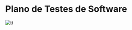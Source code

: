 # Plano de Testes de Software

![tt](https://user-images.githubusercontent.com/91069587/233791744-6f8afdd4-fa3b-43ee-858d-9a21ca732dfb.jpg)


